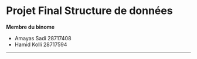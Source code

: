 # Projet Final Structure de données

**Membre du binome**

- Amayas Sadi 28717408
- Hamid Kolli 28717594

---

